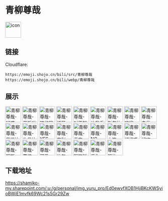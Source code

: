 # 青柳尊哉
<img src="https://emoji.shojo.cn/bili/src/青柳尊哉/icon.png" width="50" height="50" alt="icon">

## 链接
Cloudflare:
```
https://emoji.shojo.cn/bili/src/青柳尊哉
https://emoji.shojo.cn/bili/webp/青柳尊哉
```
## 展示
<img src="https://emoji.shojo.cn/bili/src/青柳尊哉/青柳尊哉-疑惑.png" width="50" height="50" alt="青柳尊哉-疑惑">
<img src="https://emoji.shojo.cn/bili/src/青柳尊哉/青柳尊哉-开饭啦.png" width="50" height="50" alt="青柳尊哉-开饭啦">
<img src="https://emoji.shojo.cn/bili/src/青柳尊哉/青柳尊哉-暗的回眸.png" width="50" height="50" alt="青柳尊哉-暗的回眸">
<img src="https://emoji.shojo.cn/bili/src/青柳尊哉/青柳尊哉-抓狂.png" width="50" height="50" alt="青柳尊哉-抓狂">
<img src="https://emoji.shojo.cn/bili/src/青柳尊哉/青柳尊哉-对不起.png" width="50" height="50" alt="青柳尊哉-对不起">
<img src="https://emoji.shojo.cn/bili/src/青柳尊哉/青柳尊哉-让我看看.png" width="50" height="50" alt="青柳尊哉-让我看看">
<img src="https://emoji.shojo.cn/bili/src/青柳尊哉/青柳尊哉-新年快乐.png" width="50" height="50" alt="青柳尊哉-新年快乐">
<img src="https://emoji.shojo.cn/bili/src/青柳尊哉/青柳尊哉-欢迎.png" width="50" height="50" alt="青柳尊哉-欢迎">
<img src="https://emoji.shojo.cn/bili/src/青柳尊哉/青柳尊哉-自信.png" width="50" height="50" alt="青柳尊哉-自信">
<img src="https://emoji.shojo.cn/bili/src/青柳尊哉/青柳尊哉-圣诞快乐.png" width="50" height="50" alt="青柳尊哉-圣诞快乐">
<img src="https://emoji.shojo.cn/bili/src/青柳尊哉/青柳尊哉-生日快乐.png" width="50" height="50" alt="青柳尊哉-生日快乐">
<img src="https://emoji.shojo.cn/bili/src/青柳尊哉/青柳尊哉-YES.png" width="50" height="50" alt="青柳尊哉-YES">
<img src="https://emoji.shojo.cn/bili/src/青柳尊哉/青柳尊哉-安利.png" width="50" height="50" alt="青柳尊哉-安利">
<img src="https://emoji.shojo.cn/bili/src/青柳尊哉/青柳尊哉-无奈.png" width="50" height="50" alt="青柳尊哉-无奈">
<img src="https://emoji.shojo.cn/bili/src/青柳尊哉/青柳尊哉-NO.png" width="50" height="50" alt="青柳尊哉-NO">
<img src="https://emoji.shojo.cn/bili/src/青柳尊哉/青柳尊哉-大笑.png" width="50" height="50" alt="青柳尊哉-大笑">
<img src="https://emoji.shojo.cn/bili/src/青柳尊哉/青柳尊哉-打招呼.png" width="50" height="50" alt="青柳尊哉-打招呼">
<img src="https://emoji.shojo.cn/bili/src/青柳尊哉/青柳尊哉-好吃.png" width="50" height="50" alt="青柳尊哉-好吃">
<img src="https://emoji.shojo.cn/bili/src/青柳尊哉/青柳尊哉-哦斯.png" width="50" height="50" alt="青柳尊哉-哦斯">
<img src="https://emoji.shojo.cn/bili/src/青柳尊哉/青柳尊哉-震惊.png" width="50" height="50" alt="青柳尊哉-震惊">
<img src="https://emoji.shojo.cn/bili/src/青柳尊哉/青柳尊哉-可爱.png" width="50" height="50" alt="青柳尊哉-可爱">
<img src="https://emoji.shojo.cn/bili/src/青柳尊哉/青柳尊哉-帅气.png" width="50" height="50" alt="青柳尊哉-帅气">
<img src="https://emoji.shojo.cn/bili/src/青柳尊哉/青柳尊哉-喝饮料.png" width="50" height="50" alt="青柳尊哉-喝饮料">
<img src="https://emoji.shojo.cn/bili/src/青柳尊哉/青柳尊哉-爱你.png" width="50" height="50" alt="青柳尊哉-爱你">
<img src="https://emoji.shojo.cn/bili/src/青柳尊哉/青柳尊哉-哭泣.png" width="50" height="50" alt="青柳尊哉-哭泣">

## 下载地址

https://shamiko-my.sharepoint.com/:u:/g/personal/img_yuru_pro/Ed0ewvfXOB1HjjBKcKWSyioBWiE1mvfk69Wc21s5Gr29Zw